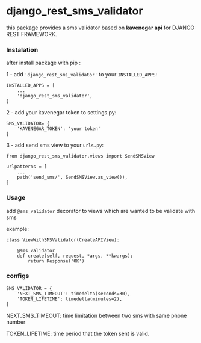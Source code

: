 # django_rest_sms_validator

this package provides a sms validator based on **kavenegar api** for DJANGO REST FRAMEWORK.


### Instalation
after install package with pip : 

1 - add `'django_rest_sms_validator'` to your `INSTALLED_APPS`:

    INSTALLED_APPS = [
        ...
        'django_rest_sms_validator',
    ]
    
2 - add your kavenegar token to settings.py:

    SMS_VALIDATOR= {
        'KAVENEGAR_TOKEN': 'your token'
    }

3 - add send sms view to your `urls.py`:

    from django_rest_sms_validator.views import SendSMSView
    
    urlpatterns = [
        ...
        path('send_sms/', SendSMSView.as_view()),
    ]


### Usage

add `@sms_validator` decorator to views which are wanted to be validate with sms

example:

    class ViewWithSMSValidator(CreateAPIView):

        @sms_validator
        def create(self, request, *args, **kwargs):
            return Response('OK')
            
### configs

    SMS_VALIDATOR = {
        'NEXT_SMS_TIMEOUT': timedelta(seconds=30),
        'TOKEN_LIFETIME': timedelta(minutes=2),
    }
    
NEXT_SMS_TIMEOUT: time limitation between two sms with same phone number

TOKEN_LIFETIME: time period that the token sent is valid.

    

